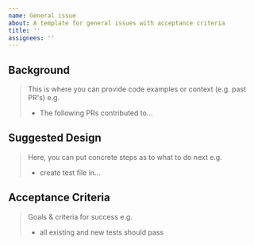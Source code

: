 ```yaml
---
name: General issue
about: A template for general issues with acceptance criteria
title: ''
assignees: ''
---
```

<!-- < < < < < < < < < < < < < < < < < < < < < < < < < < < < < < < < < ☺
v                   ✰  Thanks for creating an issue! ✰    
☺ > > > > > > > > > > > > > > > > > > > > > > > > > > > > > > > > >  -->

## Background

> This is where you can provide code examples or context (e.g. past PR's)
> e.g.
> - The following PRs contributed to...
## Suggested Design

> Here, you can put concrete steps as to what to do next
> e.g.
> - create test file in...
## Acceptance Criteria

> Goals & criteria for success
> e.g.
> - all existing and new tests should pass